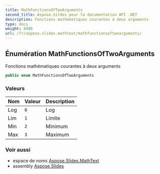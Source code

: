 ```yaml
---
title: MathFunctionsOfTwoArguments
second_title: Aspose.Sildes pour la documentation API .NET
description: Fonctions mathématiques courantes à deux arguments
type: docs
weight: 8490
url: /fr/aspose.slides.mathtext/mathfunctionsoftwoarguments/
---
```


## Énumération MathFunctionsOfTwoArguments

Fonctions mathématiques courantes à deux arguments

```csharp
public enum MathFunctionsOfTwoArguments
```

### Valeurs

| Nom | Valeur | Description |
| --- | --- | --- |
| Log | `0` | Log |
| Lim | `1` | Limite |
| Min | `2` | Minimum |
| Max | `3` | Maximum |

### Voir aussi

* espace de noms [Aspose.Slides.MathText](../../aspose.slides.mathtext)
* assembly [Aspose.Slides](../../)

<!-- NE PAS ÉDITER : généré par xmldocmd pour Aspose.Slides.dll -->
